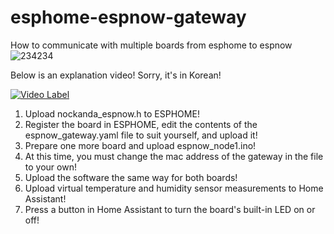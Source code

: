 # esphome-espnow-gateway
How to communicate with multiple boards from esphome to espnow
![234234](https://user-images.githubusercontent.com/106683637/175523467-72848d07-ff06-4147-8b92-4cc75289d35b.PNG)

Below is an explanation video! Sorry, it's in Korean!

[![Video Label](http://img.youtube.com/vi/hIgwlVOuMEk/0.jpg)](https://youtu.be/hIgwlVOuMEk?t=9360)

1. Upload nockanda_espnow.h to ESPHOME!
2. Register the board in ESPHOME, edit the contents of the espnow_gateway.yaml file to suit yourself, and upload it!
3. Prepare one more board and upload espnow_node1.ino!
4. At this time, you must change the mac address of the gateway in the file to your own!
5. Upload the software the same way for both boards!
6. Upload virtual temperature and humidity sensor measurements to Home Assistant!
7. Press a button in Home Assistant to turn the board's built-in LED on or off!
